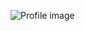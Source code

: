 ![Profile image](https://avatars0.githubusercontent.com/u/1449944?s=400&u=4f425e66566bdb07334caec017b22c95de238c65&v=4)  
